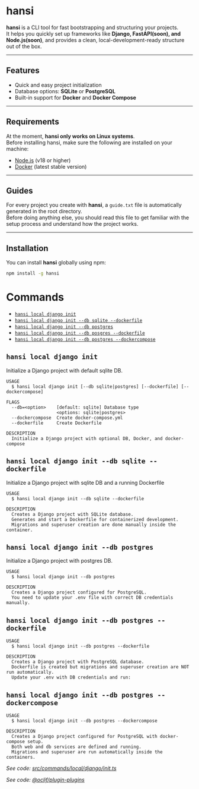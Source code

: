 hansi
=================

**hansi** is a CLI tool for fast bootstrapping and structuring your projects.  
It helps you quickly set up frameworks like **Django, FastAPI(soon), and Node.js(soon)**, and provides a clean, local-development-ready structure out of the box.  

---

## Features  

- Quick and easy project initialization  
- Database options: **SQLite** or **PostgreSQL**  
- Built-in support for **Docker** and **Docker Compose**  

---

## Requirements  

At the moment, **hansi only works on Linux systems**.  
Before installing hansi, make sure the following are installed on your machine:  

- [Node.js](https://nodejs.org/) (v18 or higher)  
- [Docker](https://docs.docker.com/engine/install/) (latest stable version)  

---

## Guides

For every project you create with **hansi**, a `guide.txt` file is automatically generated in the root directory.  
Before doing anything else, you should read this file to get familiar with the setup process and understand how the project works.  

---

## Installation  

You can install **hansi** globally using npm:  

```bash
npm install -g hansi
```

<!-- usagestop -->
# Commands
<!-- commands -->
* [`hansi local django init`](#hansi-local-django-init)
* [`hansi local django init --db sqlite --dockerfile`](#hansi-local-django-init-sqlite-dockerfile)
* [`hansi local django init --db postgres`](#hansi-local-django-init-postgres)
* [`hansi local django init --db posgres --dockerfile`](#hansi-local-django-init-postgres-dockerfile)
* [`hansi local django init --db postgres --dockercompose`](#hansi-local-django-init-postgres-dockercompose)


## `hansi local django init`

Initialize a Django project with default sqlite DB.

```
USAGE
  $ hansi local django init [--db sqlite|postgres] [--dockerfile] [--dockercompose]

FLAGS
  --db=<option>    [default: sqlite] Database type
                   <options: sqlite|postgres>
  --dockercompose  Create docker-compose.yml
  --dockerfile     Create Dockerfile

DESCRIPTION
  Initialize a Django project with optional DB, Docker, and docker-compose
```


## `hansi local django init --db sqlite --dockerfile`

Initialize a Django project with sqlite DB and a running Dockerfile


```
USAGE
  $ hansi local django init --db sqlite --dockerfile

DESCRIPTION
  Creates a Django project with SQLite database.
  Generates and start a Dockerfile for containerized development.
  Migrations and superuser creation are done manually inside the container.
```

## `hansi local django init --db postgres`

Initialize a Django project with postgres DB.


```
USAGE
  $ hansi local django init --db postgres

DESCRIPTION
  Creates a Django project configured for PostgreSQL.
  You need to update your .env file with correct DB credentials manually.
```

## `hansi local django init --db postgres --dockerfile`


```
USAGE
  $ hansi local django init --db postgres --dockerfile

DESCRIPTION
  Creates a Django project with PostgreSQL database.
  Dockerfile is created but migrations and superuser creation are NOT run automatically.
  Update your .env with DB credentials and run:
```

## `hansi local django init --db postgres --dockercompose`


```
USAGE
  $ hansi local django init --db postgres --dockercompose

DESCRIPTION
  Creates a Django project configured for PostgreSQL with docker-compose setup.
  Both web and db services are defined and running.
  Migrations and superuser are run automatically inside the containers.
```


_See code: [src/commands/local/django/init.ts](https://github.com/alirezatsh/Hansi/blob/v0.0.1/src/commands/local/django/init.ts)_


_See code: [@oclif/plugin-plugins](https://github.com/oclif/plugin-plugins/blob/v5.4.47/src/commands/plugins/update.ts)_
<!-- commandsstop -->
